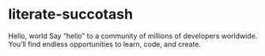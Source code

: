 # literate-succotash 
Hello, world
Say “hello” to a community of millions of developers worldwide. You’ll find endless opportunities to learn, code, and create.
